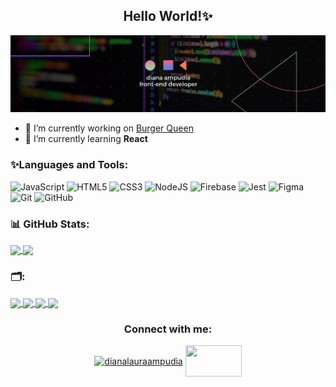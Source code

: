 <h2 align="center"> Hello World!✨</h2>

![Masterhead](https://raw.githubusercontent.com/DianaAmpudia/DianaAmpudia/main/banner_dianaap.png)

- 🔭 I’m currently working on [Burger Queen](https://github.com/DianaAmpudia/CDMX013-burger-queen-api-client)
- 🌱 I’m currently learning **React**

### ✨Languages and Tools:

![JavaScript](https://img.shields.io/badge/JavaScript-F7DF1E?style=for-the-badge&logo=javascript&logoColor=black)
![HTML5](https://img.shields.io/badge/html5-%23E34F26.svg?style=for-the-badge&logo=html5&logoColor=white)
![CSS3](https://img.shields.io/badge/css3-%231572B6.svg?style=for-the-badge&logo=css3&logoColor=white)
![NodeJS](https://img.shields.io/badge/Node.js-43853D?style=for-the-badge&logo=node.js&logoColor=white)
![Firebase](https://img.shields.io/badge/firebase-%23039BE5.svg?style=for-the-badge&logo=firebase)
![Jest](https://img.shields.io/badge/-jest-%23C21325?style=for-the-badge&logo=jest&logoColor=white)
![Figma](https://img.shields.io/badge/figma-%23F24E1E.svg?style=for-the-badge&logo=figma&logoColor=white)
![Git](https://img.shields.io/badge/git-%23F05033.svg?style=for-the-badge&logo=git&logoColor=white)
![GitHub](https://img.shields.io/badge/github-%23121011.svg?style=for-the-badge&logo=github&logoColor=white)

### 📊 GitHub Stats:
<a href="https://github-readme-stats.vercel.app/api?username=dianaampudia&theme=aura&hide_border=false&include_all_commits=true&count_private=true">
  <img align="center" src="https://github-readme-stats.vercel.app/api?username=dianaampudia&theme=aura&hide_border=false&include_all_commits=true&count_private=true" width="400"/>
</a>
<a href="https://github-readme-stats.vercel.app/api/top-langs/?username=dianaampudia&theme=aura&hide_border=false&include_all_commits=true&count_private=true&layout=compact">
  <img align="center" src="https://github-readme-stats.vercel.app/api/top-langs/?username=dianaampudia&theme=aura&hide_border=false&include_all_commits=true&count_private=true&layout=compact" width= "400"/>
</a>

### 🗂️:

<a href="https://github.com/DianaAmpudia/CDMX013-burger-queen-api-client">
  <img align="center" src="https://github-readme-stats.vercel.app/api/pin/?username=DianaAmpudia&repo=CDMX013-burger-queen-api-client&theme=aura" />
</a>
<a href="https://github.com/DianaAmpudia/CDMX013-social-network">
  <img align="center" src="https://github-readme-stats.vercel.app/api/pin/?username=DianaAmpudia&repo=CDMX013-social-network&theme=aura" />
</a>
<a href="https://github.com/DianaAmpudia/CDMX013-data-lovers">
  <img align="center" src="https://github-readme-stats.vercel.app/api/pin/?username=DianaAmpudia&repo=CDMX013-data-lovers&theme=aura" />
</a>
<a href="https://github.com/DianaAmpudia/CDMX013-card-validation">
  <img align="center" src="https://github-readme-stats.vercel.app/api/pin/?username=DianaAmpudia&repo=CDMX013-card-validation&theme=aura" />
</a>

<h3 align="center">Connect with me:</h3>
<p align="center">
<a href="https://linkedin.com/in/dianalauraampudia" target="blank"><img align="center" src="https://raw.githubusercontent.com/rahuldkjain/github-profile-readme-generator/master/src/images/icons/Social/linked-in-alt.svg" alt="dianalauraampudia" height="50" width="40" /></a>
<a href="mailto:dianalauraampudia@gmail.com"><img align="center" src="https://1000logos.net/wp-content/uploads/2021/05/Gmail-logo.png" height="50" width="90" /></a>
</p>
